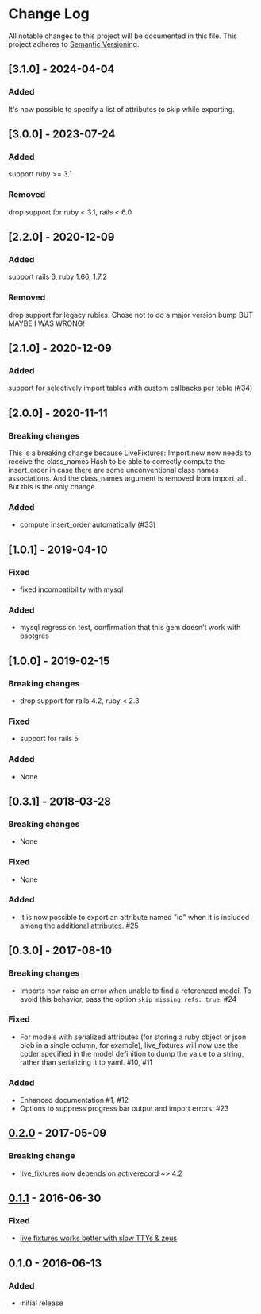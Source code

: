 # Change Log
All notable changes to this project will be documented in this file.
This project adheres to [Semantic Versioning](http://semver.org/).

## [3.1.0] - 2024-04-04
### Added
It's now possible to specify a list of attributes to skip while exporting.

## [3.0.0] - 2023-07-24
### Added
support ruby >= 3.1

### Removed
drop support for ruby < 3.1, rails < 6.0

## [2.2.0] - 2020-12-09
### Added
support rails 6, ruby 1.66, 1.7.2

### Removed
drop support for legacy rubies. Chose not to do a major version bump BUT MAYBE I WAS WRONG!


## [2.1.0] - 2020-12-09
### Added
support for selectively import tables with custom callbacks per table (#34)

## [2.0.0] - 2020-11-11
### Breaking changes
This is a breaking change because LiveFixtures::Import.new now needs to receive the class_names Hash to be able to correctly compute the insert_order in case there are some unconventional class names associations. And the class_names argument is removed from import_all. But this is the only change.

### Added
  - compute insert_order automatically (#33)

## [1.0.1] - 2019-04-10
### Fixed
  - fixed incompatibility with mysql

### Added
  - mysql regression test, confirmation that this gem doesn't work with psotgres

## [1.0.0] - 2019-02-15
### Breaking changes
 - drop support for rails 4.2, ruby < 2.3

### Fixed
 - support for rails 5

### Added
 - None

## [0.3.1] - 2018-03-28
### Breaking changes
 - None

### Fixed
 - None

### Added
 - It is now possible to export an attribute named "id" when it is included among the [additional attributes](https://github.com/NoRedInk/live_fixtures/tree/3868aaddbeb1c0174261673855610c4f8d9e7842#additional-attributes). #25

## [0.3.0] - 2017-08-10
### Breaking changes
 - Imports now raise an error when unable to find a referenced model.
   To avoid this behavior, pass the option `skip_missing_refs: true`. #24

### Fixed
 - For models with serialized attributes (for storing a ruby object or json blob in a single column, for example), live_fixtures will now use the coder specified in the model definition to dump the value to a string, rather than serializing it to yaml. #10, #11

### Added
 - Enhanced documentation #1, #12
 - Options to suppress progress bar output and import errors. #23

## [0.2.0] - 2017-05-09
### Breaking change
- live_fixtures now depends on activerecord ~> 4.2

[0.2.0]: https://github.com/NoRedInk/live_fixtures/compare/v0.1.1...v0.2.0

## [0.1.1] - 2016-06-30
### Fixed
- [live fixtures works better with slow TTYs & zeus](https://github.com/NoRedInk/live_fixtures/pull/4)

[0.1.1]: https://github.com/NoRedInk/live_fixtures/compare/v0.1.0...v0.1.1

## 0.1.0 - 2016-06-13
### Added
- initial release
